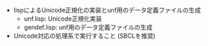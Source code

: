 - lispによるUnicode正規化の実装とunf用のデータ定義ファイルの生成
  - unf.lisp: Unicode正規化実装
  - gendef.lisp: unf用のデータ定義ファイルの生成
- Unicode対応の処理系で実行すること (SBCLを推奨)
